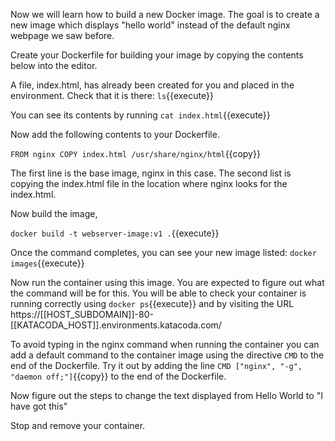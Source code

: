 Now we will learn how to build a new Docker image. The goal is to create a new image which displays "hello world" instead of the default nginx webpage we saw before.

Create your Dockerfile for building your image by copying the contents below into the editor.

A file, index.html, has already been created for you and placed in the environment. Check that it is there:
`ls`{{execute}}

You can see its contents by running
`cat index.html`{{execute}}

Now add the following contents to your Dockerfile.

`
FROM nginx
COPY index.html /usr/share/nginx/html
`{{copy}}

The first line is the base image, nginx in this case. The second list is copying the index.html file in the location where nginx looks for the index.html.

Now build the image,

`docker build -t webserver-image:v1 .`{{execute}}


Once the command completes, you can see your new image listed:
`docker images`{{execute}}

Now run the container using this image. You are expected to figure out what the command will be for this. You will be able to check your container is running correctly using `docker ps`{{execute}} and by visiting the URL https://[[HOST_SUBDOMAIN]]-80-[[KATACODA_HOST]].environments.katacoda.com/

To avoid typing in the nginx command when running the container you can add a default command to the container image using the directive `CMD` to the end of the Dockerfile. Try it out by adding the line `CMD ["nginx", "-g", "daemon off;"]`{{copy}} to the end of the Dockerfile.

Now figure out the steps to change the text displayed from Hello World to "I have got this"

Stop and remove your container.
